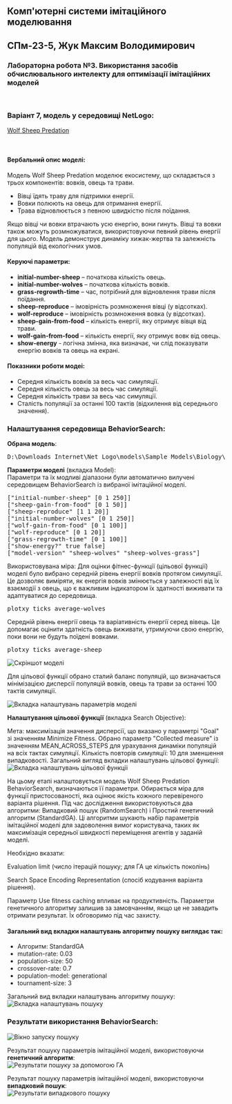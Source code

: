 ## Комп'ютерні системи імітаційного моделювання

## СПм-23-5, **Жук Максим Володимирович**

### Лабораторна робота №**3**. Використання засобів обчислювального интелекту для оптимізації імітаційних моделей

<br>

### Варіант 7, модель у середовищі NetLogo:

[Wolf Sheep Predation](https://www.netlogoweb.org/launch#http://www.netlogoweb.org/assets/modelslib/Sample%20Models/Biology/Wolf%20Sheep%20Predation.nlogo)

<br>

#### Вербальний опис моделі:

Модель Wolf Sheep Predation моделює екосистему, що складається з трьох компонентів: вовків, овець та трави.

- Вівці їдять траву для підтримки енергії.
- Вовки полюють на овець для отримання енергії.
- Трава відновлюється з певною швидкістю після поїдання.

Якщо вівці чи вовки втрачають усю енергію, вони гинуть. Вівці та вовки також можуть розмножуватися, використовуючи певний рівень енергії для цього. Модель демонструє динаміку хижак-жертва та залежність популяцій від екологічних умов.

#### Керуючі параметри:

- **initial-number-sheep** – початкова кількість овець.
- **initial-number-wolves** – початкова кількість вовків.
- **grass-regrowth-time** – час, потрібний для відновлення трави після поїдання.
- **sheep-reproduce** – імовірність розмноження вівці (у відсотках).
- **wolf-reproduce** – імовірність розмноження вовка (у відсотках).
- **sheep-gain-from-food** – кількість енергії, яку отримує вівця від трави.
- **wolf-gain-from-food** – кількість енергії, яку отримує вовк від овець.
- **show-energy** - логічна змінна, яка визначає, чи слід показувати енергію вовків та овець на екрані.

#### Показники роботи модеі:

- Середня кількість вовків за весь час симуляції.
- Середня кількість овець за весь час симуляції.
- Середня кількість трави за весь час симуляції.
- Сталість популяції за останні 100 тактів (відхилення від середнього значення).

### Налаштування середовища BehaviorSearch:

**Обрана модель**:

<pre>
D:\Downloads_Internet\Net_Logo\models\Sample Models\Biology\Wolf Sheep Predation.nlogo
</pre>

**Параметри моделі** (вкладка Model):  
Параметри та їх модливі діапазони були автоматично вилучені середовищем BehaviorSearch із вибраної імітаційної моделі.

<pre>
["initial-number-sheep" [0 1 250]]
["sheep-gain-from-food" [0 1 50]]
["sheep-reproduce" [1 1 20]]
["initial-number-wolves" [0 1 250]]
["wolf-gain-from-food" [0 1 100]]
["wolf-reproduce" [0 1 20]]
["grass-regrowth-time" [0 1 100]]
["show-energy?" true false]
["model-version" "sheep-wolves" "sheep-wolves-grass"]
</pre>

Використовувана міра:
Для оцінки фітнес-функції (цільової функції) моделі було вибрано середній рівень енергії вовків протягом симуляції. Це дозволяє виміряти, як енергія вовків змінюється у залежності від їх взаємодії з овець, що є важливим індикатором їх здатності виживати та адаптуватися до середовища.

<pre>
plotxy ticks average-wolves
</pre>

Середній рівень енергії овець та варіативність енергії серед вівець. Це допомагає оцінити здатність овець виживати, утримуючи свою енергію, поки вони не будуть поїдені вовками.

<pre>
plotxy ticks average-sheep
</pre>

![Скріншот моделі](StartModel.png)

Для цільової функції обрано сталий баланс популяцій, що визначається мінімізацією дисперсії популяцій вовків, овець та трави за останні 100 тактів симуляції.

![Вкладка налаштувань параметрів моделі](image.png)

**Налаштування цільової функції** (вкладка Search Objective):

Мета: максимізація значення дисперсії, що вказано у параметрі "Goal" зі значенням Minimize Fitness.
Обрано параметр "Collected measure" із значенням MEAN_ACROSS_STEPS для урахування динаміки популяцій на всіх тактах симуляції.
Кількість повторів симуляції: 10 для зменшення випадковості.
Загальний вигляд вкладки налаштувань цільової функції:  
![Вкладка налаштувань цільової функції](image2.png)

На цьому етапі налаштовується модель Wolf Sheep Predation BehaviorSearch, визначаються її параметри. Обирається міра для функції пристосованості, яка оцінює якість кожного перевіреного варіанта рішення.
Під час дослідження використовуються два алгоритми: Випадковий пошук (RandomSearch) і Простий генетичний алгоритм (StandardGA). Ці алгоритми шукають набір параметрів імітаційної моделі для задоволення вимог користувача, таких як максимізація середньої швидкості переміщення агентів у заданій моделі.

Необхідно вказати:

Evaluation limit (число ітерацій пошуку; для ГА це кількість поколінь)

Search Space Encoding Representation (спосіб кодування варіанта рішення).

Параметр Use fitness caching впливає на продуктивність. Параметри генетичного алгоритму залишив за замовчанням, якщо це не завадить отримати результат. Їх обговоримо під час захисту.

#### Загальний вид вкладки налаштувань алгоритму пошуку виглядає так:

- Алгоритм: StandardGA
- mutation-rate: 0.03
- population-size: 50
- crossover-rate: 0.7
- population-model: generational
- tournament-size: 3

Загальний вид вкладки налаштувань алгоритму пошуку:  
![Вкладка налаштувань пошуку](image3.png)

### Результати використання BehaviorSearch:

![Вікно запуску пошуку](image4.png)

Результат пошуку параметрів імітаційної моделі, використовуючи **генетичний алгоритм**:  
![Результати пошуку за допомогою ГА](image5.png)

Результат пошуку параметрів імітаційної моделі, використовуючи **випадковий пошук**:  
![Результати випадкового пошуку](image6.png)
